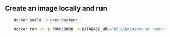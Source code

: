 ## Create an image locally and run

```bash
    docker build -t user-backend .
```

```bash
    docker run -d -p 3000:3000 -e DATABASE_URL="DB_LINK(aiven or neon-tech)" user-backend
```